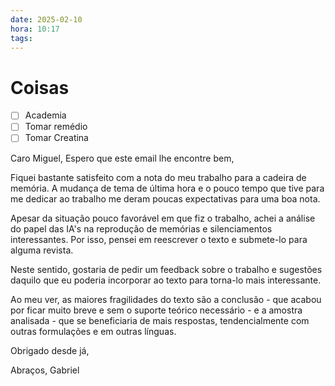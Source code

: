```yaml
---
date: 2025-02-10
hora: 10:17
tags:
---
```





# Coisas
- [ ] Academia
- [ ] Tomar remédio
- [ ] Tomar Creatina

Caro Miguel, 
Espero que este email lhe encontre bem,

Fiquei bastante satisfeito com a nota do meu trabalho para a cadeira de memória. A mudança de tema de última hora e o pouco tempo que tive para me dedicar ao trabalho me deram poucas expectativas para uma boa nota.

Apesar da situação pouco favorável em que fiz o trabalho, achei a análise do papel das IA's na reprodução de memórias e silenciamentos interessantes. Por isso, pensei em reescrever o texto e submete-lo para alguma revista. 

Neste sentido, gostaria de pedir um feedback sobre o trabalho e sugestões daquilo que eu poderia incorporar ao texto para torna-lo mais interessante. 

Ao meu ver, as maiores fragilidades do texto são a conclusão - que acabou por ficar muito breve e sem o suporte teórico necessário - e a amostra analisada - que se beneficiaria de mais respostas, tendencialmente com outras formulações e em outras línguas.

Obrigado desde já, 

Abraços, 
Gabriel